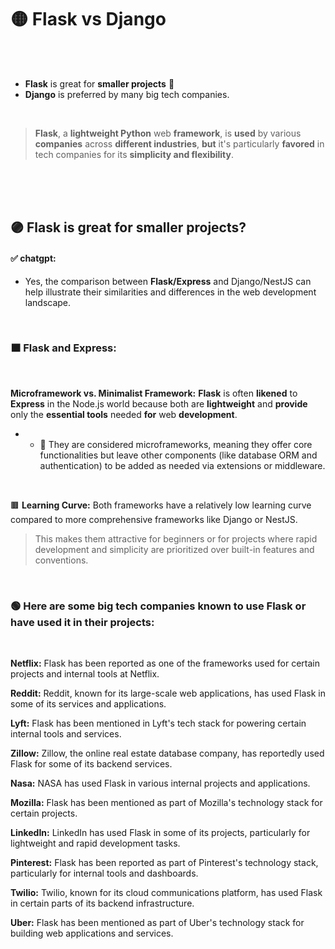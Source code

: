 
# 🟡 Flask vs Django

<br>
<br>

- **Flask** is great for **smaller projects** 🤔
- **Django** is preferred by many big tech companies.

<br>

>  **Flask**, a **lightweight Python** web **framework**, is **used** by various **companies** across **different industries**, **but** it's particularly **favored** in tech companies for its **simplicity and flexibility**.


<br>
<br>

<br>

## 🟣 Flask is great for smaller projects?

#### ✅ chatgpt:

- Yes, the comparison between **Flask/Express** and Django/NestJS can help illustrate their similarities and differences in the web development landscape.

<br>

### 🟧 Flask and Express:

<br>

**Microframework vs. Minimalist Framework:** **Flask** is often **likened** to **Express** in the Node.js world because both are **lightweight** and **provide** only the **essential tools** needed **for** web **development**.

- - 🔶 They are considered microframeworks, meaning they offer core functionalities but leave other components (like database ORM and authentication) to be added as needed via extensions or middleware.

<br>

🟫 **Learning Curve:** Both frameworks have a relatively low learning curve compared to more comprehensive frameworks like Django or NestJS.
>This makes them attractive for beginners or for projects where rapid development and simplicity are prioritized over built-in features and conventions.



<br>

### 🟢 Here are some big tech companies known to use Flask or have used it in their projects:

<br>

**Netflix:** Flask has been reported as one of the frameworks used for certain projects and internal tools at Netflix.

**Reddit:** Reddit, known for its large-scale web applications, has used Flask in some of its services and applications.

**Lyft:** Flask has been mentioned in Lyft's tech stack for powering certain internal tools and services.

**Zillow:** Zillow, the online real estate database company, has reportedly used Flask for some of its backend services.

**Nasa:** NASA has used Flask in various internal projects and applications.

**Mozilla:** Flask has been mentioned as part of Mozilla's technology stack for certain projects.

**LinkedIn:** LinkedIn has used Flask in some of its projects, particularly for lightweight and rapid development tasks.

**Pinterest:** Flask has been reported as part of Pinterest's technology stack, particularly for internal tools and dashboards.

**Twilio:** Twilio, known for its cloud communications platform, has used Flask in certain parts of its backend infrastructure.

**Uber:** Flask has been mentioned as part of Uber's technology stack for building web applications and services.

<br>
<br>

